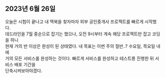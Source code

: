 ## **2023년 6월 26일**

오늘은 시험이 끝나고 내 맥북을 찾자마자 외부 공인중개사 프로젝트를 빠르게 시작했다.  
데드라인을 7월 중순으로 잡기는 했으나, 오전 9시부터 계속 해당 프로젝트만 잡고 코딩을 하니  
현재 거의 반 이상은 완성이 된 상태였다. 내 목표는 이번 주의 절반..? 수요일, 목요일 내에  
거의 모든 서비스를 완성하는 것이다. 빠르게 서비스를 완성하고 테스트릉 진행한 뒤 서비스 배포 기간을  
단축시켜보아야겠다.
